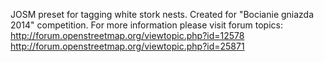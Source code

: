 JOSM preset for tagging white stork nests. Created for "Bocianie gniazda 2014" competition. 
For more information please visit forum topics:
http://forum.openstreetmap.org/viewtopic.php?id=12578
http://forum.openstreetmap.org/viewtopic.php?id=25871